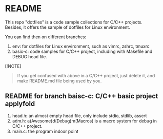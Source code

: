 # README

This repo "dotfiles" is a code sample collections for C/C++ projects. Besides,
it offers the sample of dotfiles for Linux environment.

You can find then on different branches:
1. env: for dotfiles for Linux environment, such as vimrc, zshrc, tmuxrc
2. basic-c: code samples for C/C++ project, including with Makefile and DEBUG head file.

[!NOTE]
> If you get confused with above in a C/C++ project, just delete it, and
> make README.md file being used by you.

## README for branch baisc-c: C/C++ basic project applyfold
1. head.h: an almost empty head file, only include stdio, stdlib, assert
2. adm.h: a(Awesome)d(Debug)m(Macros) is a macro system for debug in C/C++ project.
3. main.c: the program indoor point
